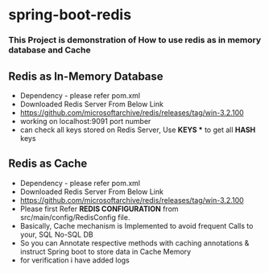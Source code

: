 # spring-boot-redis

### This Project is demonstration of How to use redis as in memory database and Cache

## Redis as In-Memory Database

* Dependency - please refer pom.xml
* Downloaded Redis Server From Below Link
* <href>https://github.com/microsoftarchive/redis/releases/tag/win-3.2.100</href>
* working on localhost:9091 port number
* can check all keys stored on Redis Server, Use <b>KEYS *</b> to get all <b>HASH</b> keys


## Redis as Cache
* Dependency - please refer pom.xml
* Downloaded Redis Server From Below Link
* <href>https://github.com/microsoftarchive/redis/releases/tag/win-3.2.100</href>
* Please first Refer <b>REDIS CONFIGURATION</b> from src/main/config/RedisConfig file.
* Basically, Cache mechanism is Implemented to avoid frequent Calls to your, SQL No-SQL DB
* So you can Annotate respective methods with caching annotations & instruct Spring boot to store data in Cache Memory
* for verification i have added logs



